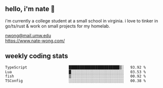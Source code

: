## hello, i'm nate 👋
i'm currently a college student at a small school in virginia. i love to tinker in go/ts/rust & work on small projects for my homelab.

nwong@mail.umw.edu <br/>
https://www.nate-wong.com/

## weekly coding stats
<!--START_SECTION:waka-->

```txt
TypeScript                   ███████████████████████▒░   93.92 %
Lua                          █░░░░░░░░░░░░░░░░░░░░░░░░   03.53 %
fish                         ▒░░░░░░░░░░░░░░░░░░░░░░░░   00.92 %
TSConfig                     ░░░░░░░░░░░░░░░░░░░░░░░░░   00.38 %
```

<!--END_SECTION:waka-->
